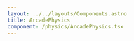```yaml
---
layout: ../../layouts/Components.astro
title: ArcadePhysics
component: /physics/ArcadePhysics.tsx
---
```

